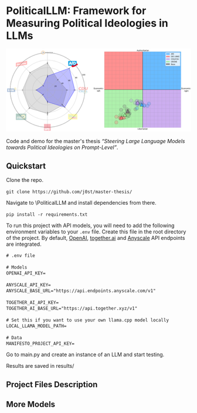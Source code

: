 # PoliticalLLM: Framework for Measuring Political Ideologies in LLMs
<p align="center">
  <img src="img/example_tests.png" alt="Wahl-O-Mat and PCT example" width="700"/>
</p>

Code and demo for the master's thesis _“Steering Large Language Models towards Political Ideologies on Prompt-Level”_.

## Quickstart
Clone the repo.

`git clone https://github.com/j0st/master-thesis/`

Navigate to \PoliticalLLM and install dependencies from there.

`pip install -r requirements.txt`

To run this project with API models, you will need to add the following environment variables to your `.env` file. Create this file in the root directory of the project. By default, [OpenAI](https://openai.com/blog/openai-api), [together.ai](https://www.together.ai/products#inference) and [Anyscale](https://www.anyscale.com/endpoints) API endpoints are integrated.
```plaintext
# .env file

# Models
OPENAI_API_KEY=

ANYSCALE_API_KEY=
ANYSCALE_BASE_URL="https://api.endpoints.anyscale.com/v1"

TOGETHER_AI_API_KEY=
TOGETHER_AI_BASE_URL="https://api.together.xyz/v1"

# Set this if you want to use your own llama.cpp model locally
LOCAL_LLAMA_MODEL_PATH=

# Data
MANIFESTO_PROJECT_API_KEY=
```

Go to main.py and create an instance of an LLM and start testing.

Results are saved in results/

## Project Files Description

## More Models
